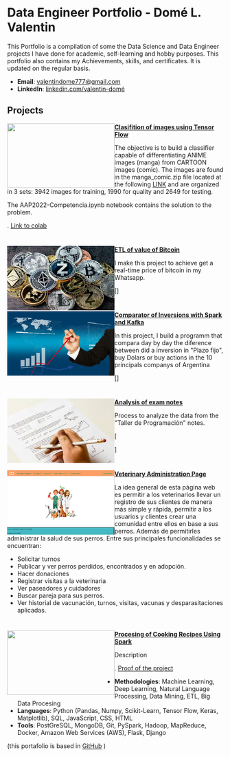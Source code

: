 # Data Engineer Portfolio - Domé L. Valentin
This Portfolio is a compilation of some the Data Science and Data Engineer projects I have done for academic, self-learning and hobby purposes. This portfolio also contains my Achievements, skills, and certificates. It is updated on the regular basis.

- **Email**: [valentindome777@gmail.com](valentindome777@gmail.com)
- **LinkedIn**: [linkedin.com/valentin-domé](https://www.linkedin.com/in/valentin-dom%C3%A9-698741294/)

## Projects

<img align="left" width="250" height="150" src="https://github.com/archd3sai/Portfolio/blob/master/Images/telecom.jpg"> **[Clasifition of images using Tensor Flow](https://github.com/archd3sai/Customer-Survival-Analysis-and-Churn-Prediction)**

The objective is to build a classifier capable of differentiating ANIME images (manga) from CARTOON images (comic). The images are found in the manga_comic.zip file located at the following [LINK](https://drive.google.com/file/d/1Bj80lhp2N_tzoMMHVaRBdSYToI7t0Poh/view) and are organized in 3 sets: 3942 images for training, 1990 for quality and 2649 for testing.

The AAP2022-Competencia.ipynb notebook contains the solution to the problem. 


. [Link to colab](https://colab.research.google.com/drive/1V_XndtwVd6nE2E3Td25T4G2ST8OwrW8a#scrollTo=xetLSYQaMFH5)  

#

<img align="left" width="250" height="150" src="https://github.com/dome0luis0valentin/Curriculum/blob/main/images/bitcoin.png">**[ETL of value of Bitcoin](https://github.com/dome0luis0valentin/Curriculum/blob/main/images/etl-bitcoin.png)**

I make this project to achieve get a real-time price of bitcoin in my Whatsapp. 

[]

#


<img align="left" width="250" height="150" src="https://github.com/dome0luis0valentin/Curriculum/blob/main/images/inversion-activa-vs-inversion-pasiva.jpg"> **[Comparator of Inversions with Spark and Kafka](https://github.com/dome0luis0valentin/Etl-Kafka)**

In this project, I build a programm that compara day by day the diference between did a inversion in "Plazo fijo", buy Dolars or buy actions in the 10 principals companys of Argentina 

[]

#

<img align="left" width="250" height="150" src="https://github.com/dome0luis0valentin/Curriculum/blob/main/images/Examn.jpeg">**[Analysis of exam notes](https://github.com/dome0luis0valentin/AnalisisDeNotasFacultad/tree/main)**


Process to analyze the data from the "Taller de Programación" notes.

[

]


#

<img align="left" width="250" height="150" src="https://github.com/dome0luis0valentin/Curriculum/blob/main/images/OhMyDog.png">**[Veterinary Administration Page](https://github.com/dome0luis0valentin/OhMyDog)**

La idea general de esta página web es permitir a los veterinarios llevar un registro de
sus clientes de manera más simple y rápida, permitir a los usuarios y clientes crear
una comunidad entre ellos en base a sus perros. Además de permitirles administrar
la salud de sus perros.
Entre sus principales funcionalidades se encuentran:
- Solicitar turnos
- Publicar y ver perros perdidos, encontrados y en adopción.
- Hacer donaciones
- Registrar visitas a la veterinaria
- Ver paseadores y cuidadores
- Buscar pareja para sus perros.
- Ver historial de vacunación, turnos, visitas, vacunas y desparasitaciones
aplicadas.

#

<img align="left" width="250" height="150" src="https://github.com/archd3sai/Portfolio/blob/master/Images/telecom.jpg"> **[Procesing of Cooking Recipes Using Spark ]()**

Description 


. [Proof of the project](https://churn-prediction-app.herokuapp.com/)  



- **Methodologies**: Machine Learning, Deep Learning, Natural Language Processing, Data Mining, ETL, Big Data Procesing
- **Languages**: Python (Pandas, Numpy, Scikit-Learn, Tensor Flow, Keras, Matplotlib), SQL, JavaScript, CSS, HTML
- **Tools**: PostGreSQL, MongoDB, Git, PySpark, Hadoop, MapReduce, Docker, Amazon Web Services (AWS), Flask, Django

(this portafolio is based in [GitHub](https://github.com/archd3sai/Portfolio/blob/master/README.md) )
